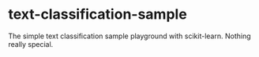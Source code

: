 # text-classification-sample
The simple text classification sample playground with scikit-learn. Nothing really special.
